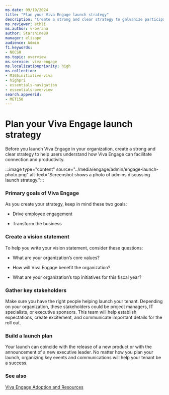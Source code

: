 ```yaml
---
ms.date: 09/19/2024
title: "Plan your Viva Engage launch strategy"
description: "Create a strong and clear strategy to galvanize participation in Viva Engage."
ms.reviewer: ethli
ms.author: v-bvrana
author: Starshine89
manager: elizapo
audience: Admin
f1.keywords:
- NOCSH
ms.topic: overview
ms.service: viva-engage
ms.localizationpriority: high
ms.collection:  
- M365initiative-viva
- highpri
- essentials-navigation
- essentials-overview
search.appverid:
- MET150
---
```


# Plan your Viva Engage launch strategy

Before you launch Viva Engage in your organization, create a strong and clear strategy to help users understand how Viva Engage can facilitate connection and productivity.

:::image type="content" source="../media/engage/admin/engage-launch-photo.png" alt-text="Screenshot shows a photo of admins discussing launch strategy.":::

### Primary goals of Viva Engage

As you create your strategy, keep in mind these two goals:

- Drive employee engagement

- Transform the business

### Create a vision statement

To help you write your vision statement, consider these questions:

- What are your organization’s core values?

- How will Viva Engage benefit the organization?

- What are your organization’s top initiatives for this fiscal year?

### Gather key stakeholders

Make sure you have the right people helping launch your tenant. Depending on your organization, these stakeholders could be project managers, IT specialists, or executive sponsors. This team will help establish expectations, create excitement, and communicate important details for the roll out.

### Build a launch plan

Your launch can coincide with the release of a new product or with the announcement of a new executive leader. No matter how you plan your launch, organizing key events and communications will help your tenant be a success.

### See also

[Viva Engage Adoption and Resources](https://adoption.microsoft.com/en-us/viva/engage/)